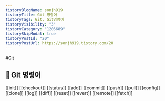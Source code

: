 ```yaml
---
tistoryBlogName: sonjh919
tistoryTitle: Git 명령어
tistoryTags: Git, Git명령어
tistoryVisibility: "3"
tistoryCategory: "1206689"
tistorySkipModal: true
tistoryPostId: "20"
tistoryPostUrl: https://sonjh919.tistory.com/20
---
```

#Git 
## 🌈 Git 명령어
[[init]]
[[checkout]]
[[status]]
[[add]]
[[commit]]
[[push]]
[[pull]]
[[config]]
[[clone]]
[[log]]
[[diff]]
[[reset]]
[[revert]]
[[remote]]
[[fetch]]
